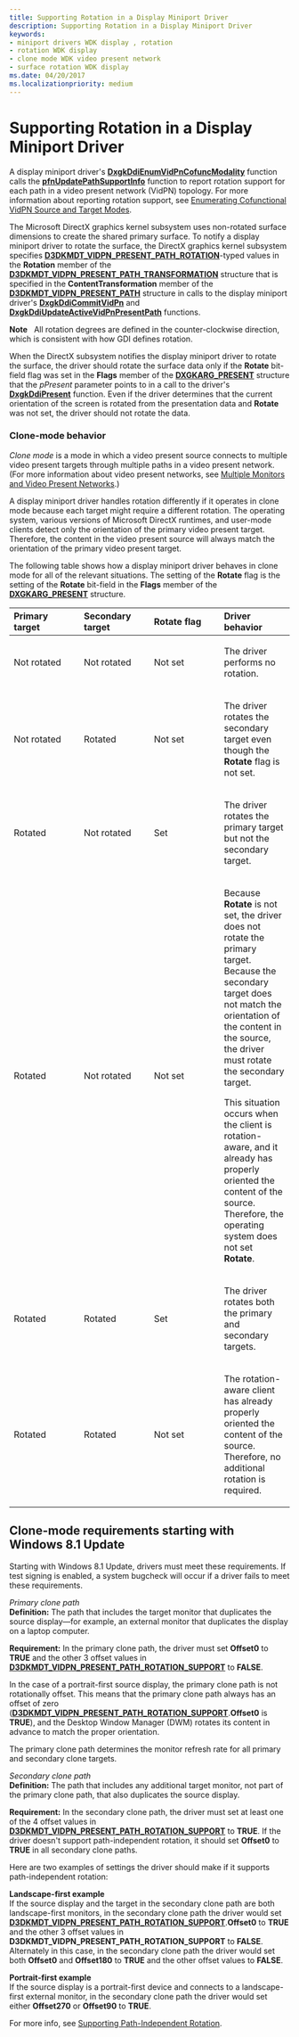 ```yaml
---
title: Supporting Rotation in a Display Miniport Driver
description: Supporting Rotation in a Display Miniport Driver
keywords:
- miniport drivers WDK display , rotation
- rotation WDK display
- clone mode WDK video present network
- surface rotation WDK display
ms.date: 04/20/2017
ms.localizationpriority: medium
---
```


# Supporting Rotation in a Display Miniport Driver


A display miniport driver's [**DxgkDdiEnumVidPnCofuncModality**](/windows-hardware/drivers/ddi/d3dkmddi/nc-d3dkmddi-dxgkddi_enumvidpncofuncmodality) function calls the [**pfnUpdatePathSupportInfo**](/windows-hardware/drivers/ddi/d3dkmddi/nc-d3dkmddi-dxgkddi_vidpntopology_updatepathsupportinfo) function to report rotation support for each path in a video present network (VidPN) topology. For more information about reporting rotation support, see [Enumerating Cofunctional VidPN Source and Target Modes](enumerating-cofunctional-vidpn-source-and-target-modes.md).

The Microsoft DirectX graphics kernel subsystem uses non-rotated surface dimensions to create the shared primary surface. To notify a display miniport driver to rotate the surface, the DirectX graphics kernel subsystem specifies [**D3DKMDT\_VIDPN\_PRESENT\_PATH\_ROTATION**](/windows-hardware/drivers/ddi/d3dkmdt/ne-d3dkmdt-_d3dkmdt_vidpn_present_path_rotation)-typed values in the **Rotation** member of the [**D3DKMDT\_VIDPN\_PRESENT\_PATH\_TRANSFORMATION**](/windows-hardware/drivers/ddi/d3dkmdt/ns-d3dkmdt-_d3dkmdt_vidpn_present_path_transformation) structure that is specified in the **ContentTransformation** member of the [**D3DKMDT\_VIDPN\_PRESENT\_PATH**](/windows-hardware/drivers/ddi/d3dkmdt/ns-d3dkmdt-_d3dkmdt_vidpn_present_path) structure in calls to the display miniport driver's [**DxgkDdiCommitVidPn**](/windows-hardware/drivers/ddi/d3dkmddi/nc-d3dkmddi-dxgkddi_commitvidpn) and [**DxgkDdiUpdateActiveVidPnPresentPath**](/windows-hardware/drivers/ddi/d3dkmddi/nc-d3dkmddi-dxgkddi_updateactivevidpnpresentpath) functions.

**Note**   All rotation degrees are defined in the counter-clockwise direction, which is consistent with how GDI defines rotation.

 

When the DirectX subsystem notifies the display miniport driver to rotate the surface, the driver should rotate the surface data only if the **Rotate** bit-field flag was set in the **Flags** member of the [**DXGKARG\_PRESENT**](/windows-hardware/drivers/ddi/d3dkmddi/ns-d3dkmddi-_dxgkarg_present) structure that the *pPresent* parameter points to in a call to the driver's [**DxgkDdiPresent**](/windows-hardware/drivers/ddi/d3dkmddi/nc-d3dkmddi-dxgkddi_present) function. Even if the driver determines that the current orientation of the screen is rotated from the presentation data and **Rotate** was not set, the driver should not rotate the data.

### <span id="Clone-mode_behavior"></span><span id="clone-mode_behavior"></span><span id="CLONE-MODE_BEHAVIOR"></span>Clone-mode behavior

*Clone mode* is a mode in which a video present source connects to multiple video present targets through multiple paths in a video present network. (For more information about video present networks, see [Multiple Monitors and Video Present Networks](multiple-monitors-and-video-present-networks.md).)

A display miniport driver handles rotation differently if it operates in clone mode because each target might require a different rotation. The operating system, various versions of Microsoft DirectX runtimes, and user-mode clients detect only the orientation of the primary video present target. Therefore, the content in the video present source will always match the orientation of the primary video present target.

The following table shows how a display miniport driver behaves in clone mode for all of the relevant situations. The setting of the **Rotate** flag is the setting of the **Rotate** bit-field in the **Flags** member of the [**DXGKARG\_PRESENT**](/windows-hardware/drivers/ddi/d3dkmddi/ns-d3dkmddi-_dxgkarg_present) structure.

<table>
<colgroup>
<col width="25%" />
<col width="25%" />
<col width="25%" />
<col width="25%" />
</colgroup>
<thead>
<tr class="header">
<th align="left">Primary target</th>
<th align="left">Secondary target</th>
<th align="left">Rotate flag</th>
<th align="left">Driver behavior</th>
</tr>
</thead>
<tbody>
<tr class="odd">
<td align="left"><p>Not rotated</p></td>
<td align="left"><p>Not rotated</p></td>
<td align="left"><p>Not set</p></td>
<td align="left"><p>The driver performs no rotation.</p></td>
</tr>
<tr class="even">
<td align="left"><p>Not rotated</p></td>
<td align="left"><p>Rotated</p></td>
<td align="left"><p>Not set</p></td>
<td align="left"><p>The driver rotates the secondary target even though the <strong>Rotate</strong> flag is not set.</p></td>
</tr>
<tr class="odd">
<td align="left"><p>Rotated</p></td>
<td align="left"><p>Not rotated</p></td>
<td align="left"><p>Set</p></td>
<td align="left"><p>The driver rotates the primary target but not the secondary target.</p></td>
</tr>
<tr class="even">
<td align="left"><p>Rotated</p></td>
<td align="left"><p>Not rotated</p></td>
<td align="left"><p>Not set</p></td>
<td align="left"><p>Because <strong>Rotate</strong> is not set, the driver does not rotate the primary target. Because the secondary target does not match the orientation of the content in the source, the driver must rotate the secondary target.</p>
<p>This situation occurs when the client is rotation-aware, and it already has properly oriented the content of the source. Therefore, the operating system does not set <strong>Rotate</strong>.</p></td>
</tr>
<tr class="odd">
<td align="left"><p>Rotated</p></td>
<td align="left"><p>Rotated</p></td>
<td align="left"><p>Set</p></td>
<td align="left"><p>The driver rotates both the primary and secondary targets.</p></td>
</tr>
<tr class="even">
<td align="left"><p>Rotated</p></td>
<td align="left"><p>Rotated</p></td>
<td align="left"><p>Not set</p></td>
<td align="left"><p>The rotation-aware client has already properly oriented the content of the source. Therefore, no additional rotation is required.</p></td>
</tr>
</tbody>
</table>

 

## <span id="clone-mode_requirements"></span><span id="CLONE-MODE_REQUIREMENTS"></span>Clone-mode requirements starting with Windows 8.1 Update


Starting with Windows 8.1 Update, drivers must meet these requirements. If test signing is enabled, a system bugcheck will occur if a driver fails to meet these requirements.

<span id="Primary_clone_path"></span><span id="primary_clone_path"></span><span id="PRIMARY_CLONE_PATH"></span>*Primary clone path*  
**Definition:** The path that includes the target monitor that duplicates the source display—for example, an external monitor that duplicates the display on a laptop computer.

**Requirement:** In the primary clone path, the driver must set **Offset0** to **TRUE** and the other 3 offset values in [**D3DKMDT\_VIDPN\_PRESENT\_PATH\_ROTATION\_SUPPORT**](/windows-hardware/drivers/ddi/d3dkmdt/ns-d3dkmdt-_d3dkmdt_vidpn_present_path_rotation_support) to **FALSE**.

In the case of a portrait-first source display, the primary clone path is not rotationally offset. This means that the primary clone path always has an offset of zero ([**D3DKMDT\_VIDPN\_PRESENT\_PATH\_ROTATION\_SUPPORT**](/windows-hardware/drivers/ddi/d3dkmdt/ns-d3dkmdt-_d3dkmdt_vidpn_present_path_rotation_support).**Offset0** is **TRUE**), and the Desktop Window Manager (DWM) rotates its content in advance to match the proper orientation.

The primary clone path determines the monitor refresh rate for all primary and secondary clone targets.

<span id="Secondary_clone_path"></span><span id="secondary_clone_path"></span><span id="SECONDARY_CLONE_PATH"></span>*Secondary clone path*  
**Definition:** The path that includes any additional target monitor, not part of the primary clone path, that also duplicates the source display.

**Requirement:** In the secondary clone path, the driver must set at least one of the 4 offset values in [**D3DKMDT\_VIDPN\_PRESENT\_PATH\_ROTATION\_SUPPORT**](/windows-hardware/drivers/ddi/d3dkmdt/ns-d3dkmdt-_d3dkmdt_vidpn_present_path_rotation_support) to **TRUE**. If the driver doesn't support path-independent rotation, it should set **Offset0** to **TRUE** in all secondary clone paths.

Here are two examples of settings the driver should make if it supports path-independent rotation:

<span id="Landscape-first_example"></span><span id="landscape-first_example"></span><span id="LANDSCAPE-FIRST_EXAMPLE"></span>**Landscape-first example**  
If the source display and the target in the secondary clone path are both landscape-first monitors, in the secondary clone path the driver would set [**D3DKMDT\_VIDPN\_PRESENT\_PATH\_ROTATION\_SUPPORT**](/windows-hardware/drivers/ddi/d3dkmdt/ns-d3dkmdt-_d3dkmdt_vidpn_present_path_rotation_support).**Offset0** to **TRUE** and the other 3 offset values in **D3DKMDT\_VIDPN\_PRESENT\_PATH\_ROTATION\_SUPPORT** to **FALSE**. Alternately in this case, in the secondary clone path the driver would set both **Offset0** and **Offset180** to **TRUE** and the other offset values to **FALSE**.

<span id="Portrait-first_example"></span><span id="portrait-first_example"></span><span id="PORTRAIT-FIRST_EXAMPLE"></span>**Portrait-first example**  
If the source display is a portrait-first device and connects to a landscape-first external monitor, in the secondary clone path the driver would set either **Offset270** or **Offset90** to **TRUE**.

For more info, see [Supporting Path-Independent Rotation](supporting-path-independent-rotation.md).

 

